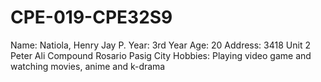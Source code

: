 # CPE-019-CPE32S9
Name: Natiola, Henry Jay P.
Year: 3rd Year
Age: 20
Address: 3418 Unit 2 Peter Ali Compound Rosario Pasig City
Hobbies: Playing video game and watching movies, anime and k-drama
